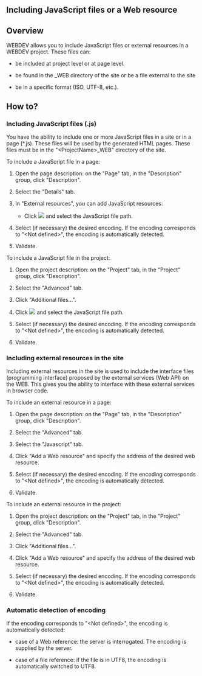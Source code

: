 


## Including JavaScript files or a Web resource
			



<a name="NOTE1"></a>
<a name="NOTE1_1"></a>


## Overview
<a name="overview_ELTTEXTE000189"></a>
WEBDEV allows you to include JavaScript files or external resources in a WEBDEV project. These files can:

- be included at project level or at page level.

- be found in the _WEB directory of the site or be a file external to the site

- be in a specific format (ISO, UTF-8, etc.).




<a name="NOTE2"></a>
<a name="NOTE2_1"></a>


## How to?
<a name="how_ELTTEXTE000213"></a>


### Including JavaScript files (.js)
<a name="including_javascript_files_ELTPARAGRAPHE000022"></a>

You have the ability to include one or more JavaScript files in a site or in a page (\*.js). These files will be used by the generated HTML pages. These files must be in the "&lt;ProjectName&gt;_WEB" directory of the site.

To include a JavaScript file in a page: 

1. Open the page description: on the "Page" tab, in the "Description" group, click "Description".

2. Select the "Details" tab.

3. In "External resources", you can add JavaScript resources: 

	- Click ![](https://doc.pcsoft.fr/en-US/images/image.awp?langid=3&name=IconeAjouterPropriete.gif)
 and select the JavaScript file path.




4. Select (if necessary) the desired encoding. If the encoding corresponds to "&lt;Not defined&gt;", the encoding is automatically detected. 

5. Validate.




To include a JavaScript file in the project: 

1. Open the project description: on the "Project" tab, in the "Project" group, click "Description".

2. Select the "Advanced" tab.

3. Click "Additional files...".

4. Click ![](https://doc.pcsoft.fr/en-US/images/image.awp?langid=3&name=IconeAjouterPropriete.gif)
 and select the JavaScript file path.

5. Select (if necessary) the desired encoding. If the encoding corresponds to "&lt;Not defined&gt;", the encoding is automatically detected. 

6. Validate.



<a name="NOTE2_2"></a>


### Including external resources in the site
<a name="including_external_resources_the_site_ELTPARAGRAPHE000080"></a>

Including external resources in the site is used to include the interface files (programming interface) proposed by the external services (Web API) on the WEB. This gives you the ability to interface with these external services in browser code.

To include an external resource in a page:

1. Open the page description: on the "Page" tab, in the "Description" group, click "Description".

2. Select the "Advanced" tab.

3. Select the "Javascript" tab.

4. Click "Add a Web resource" and specify the address of the desired web resource.

5. Select (if necessary) the desired encoding. If the encoding corresponds to "&lt;Not defined&gt;", the encoding is automatically detected. 

6. Validate.




To include an external resource in the project: 

1. Open the project description: on the "Project" tab, in the "Project" group, click "Description".

2. Select the "Advanced" tab.

3. Click "Additional files...".

4. Click "Add a Web resource" and specify the address of the desired web resource. 

5. Select (if necessary) the desired encoding. If the encoding corresponds to "&lt;Not defined&gt;", the encoding is automatically detected. 

6. Validate.



<a name="NOTE2_3"></a>


### Automatic detection of encoding
<a name="automatic_detection_encoding_ELTPARAGRAPHE000137"></a>

If the encoding corresponds to "&lt;Not defined&gt;", the encoding is automatically detected:

- case of a Web reference: the server is interrogated. The encoding is supplied by the server.

- case of a file reference: if the file is in UTF8, the encoding is automatically switched to UTF8.  





